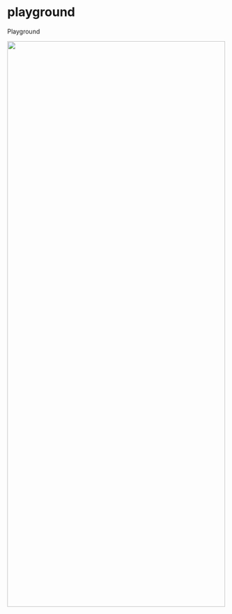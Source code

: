 # playground
Playground

<img src="https://king-slayer.appspot.com/stats" width="500" height="1300">
